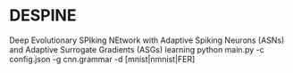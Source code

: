 # DESPINE
Deep Evolutionary SPIking NEtwork with Adaptive Spiking Neurons (ASNs) and Adaptive Surrogate Gradients (ASGs) learning
python main.py -c config.json -g cnn.grammar -d [mnist|nmnist|FER]
